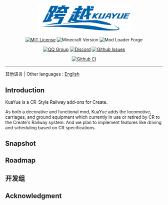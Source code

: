 <div style="text-align: center; padding-top:30px;padding-bottom: 0;" align="center">
<img alt="logo.png" src="assets/logo.png" style="width: 300px"/>
</div>

<div style="text-align: center;"  align="center">

[![MIT License](https://img.shields.io/badge/License-MIT-blue)](./LICENSE)
![Minecraft Version](https://img.shields.io/badge/Minecraft%20版本-1.19.2%7C1.20.1-success)
![Mod Loader Forge](https://img.shields.io/badge/Loader-Forge-red)

<!---
WIP, When the mod is released, please uncomment the following lines
![Modrinth Downloads](https://img.shields.io/modrinth/dt/[Modrinth MODID]?logo=modrinth&label=Modrinth%20%E4%B8%8B%E8%BD%BD%E9%87%8F)
![CurseForge Downloads](https://img.shields.io/curseforge/dt/[CurseForge MODID]?logo=curseforge&label=CurseForge%20%E4%B8%8B%E8%BD%BD%E9%87%8F&color=orange)
-->

[![QQ Group](https://img.shields.io/badge/%E4%BA%A4%E6%B5%81%E7%BE%A4-QQ-blue?logo=qq)](https://jq.qq.com/?_wv=1027\&k=CYUl0h1L)
[![Discord](https://img.shields.io/badge/%E4%BA%A4%E6%B5%81%E7%A4%BE%E5%8C%BA-Discord-blue?logo=discord&color=darkblue)](https://discord.gg/dBvjerpsSy)
[![Github Issues](https://img.shields.io/github/issues/KuaYueTeam/NeoKuaYue?label=Issues)](https://github.com/KuaYueTeam/NeoKuayue/issues)


[![Github CI](https://img.shields.io/github/actions/workflow/status/KuaYueTeam/NeoKuaYue/gradle.yml?label=Github%20Action&logo=githubactions)](https://github.com/KuaYueTeam/NeoKuayue/actions)

<hr/>

</div>

其他语言 | Other languages : <a href="README.en.md">English</a>

## Introduction

KuaYue is a CR-Style Railway add-ons for Create.

As both a decorative and functional mod, KuaYue adds the locomotive, carriages, and ground equipment which currently in use or retired by CR to the Create's Railway system. And we plan to implement features like driving and scheduling based on CR specifications.

## Snapshot

## Roadmap

## 开发组

## Acknowledgment
